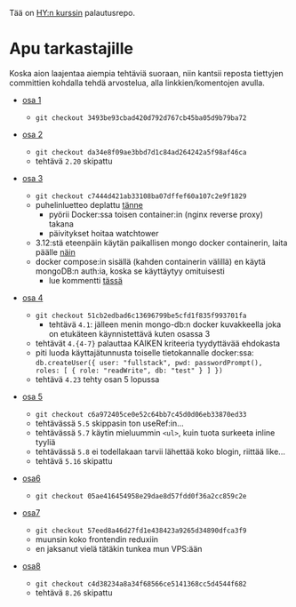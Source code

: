 Tää on [HY:n kurssin](https://fullstackopen.com) palautusrepo.

# Apu tarkastajille

Koska aion laajentaa aiempia tehtäviä suoraan, niin kantsii reposta tiettyjen committien kohdalla tehdä arvostelua, alla linkkien/komentojen avulla.

- [osa 1](https://github.com/tomjtoth/fullstack-open/tree/3493be93cbad420d792d767cb45ba05d9b79ba72)

  - `git checkout 3493be93cbad420d792d767cb45ba05d9b79ba72`

- [osa 2](https://github.com/tomjtoth/fullstack-open/tree/da34e8f09ae3bbd7d1c84ad264242a5f98af46ca)

  - `git checkout da34e8f09ae3bbd7d1c84ad264242a5f98af46ca`
  - tehtävä `2.20` skipattu

- [osa 3](https://github.com/tomjtoth/fullstack-open/tree/c7444d421ab33108ba07dffef60a107c2e9f1829)

  - `git checkout c7444d421ab33108ba07dffef60a107c2e9f1829`
  - puhelinluetteo deplattu [tänne](https://apps.ttj.hu/puhelinluettelo)
    - pyörii Docker:ssa toisen container:in (nginx reverse proxy) takana
    - päivitykset hoitaa watchtower
  - 3.12:stä eteenpäin käytän paikallisen mongo docker containerin, laita päälle [näin](./osa3/puhelinluettelo-backend/mongo-db.sh)
  - docker compose:in sisällä (kahden containerin välillä) en käytä mongoDB:n auth:ia, koska se käyttäytyy omituisesti
    - lue kommentti [tässä](./osa3/puhelinluettelo-backend/models/person.js)

- [osa 4](https://github.com/tomjtoth/fullstack-open/tree/51cb2edbad6c13696799be5cfd1f835f993701fa)

  - `git checkout 51cb2edbad6c13696799be5cfd1f835f993701fa`
    - tehtävä `4.1`: jälleen menin mongo-db:n docker kuvakkeella joka on etukäteen käynnistettävä kuten osassa 3
  - tehtävät `4.{4-7}` palauttaa KAIKEN kriteeria tyydyttävää ehdokasta
  - piti luoda käyttajätunnusta toiselle tietokannalle docker:ssa: `db.createUser({ user: "fullstack", pwd: passwordPrompt(), roles: [ { role: "readWrite", db: "test" } ] })`
  - tehtävä `4.23` tehty osan 5 lopussa

- [osa 5](https://github.com/tomjtoth/fullstack-open/tree/c6a972405ce0e52c64bb7c45d0d06eb33870ed33)

  - `git checkout c6a972405ce0e52c64bb7c45d0d06eb33870ed33`
  - tehtävässä `5.5` skippasin ton useRef:in...
  - tehtävässä `5.7` käytin mieluummin `<ul>`, kuin tuota surkeeta inline tyyliä
  - tehtävässä `5.8` ei todellakaan tarvii lähettää koko blogin, riittää like...
  - tehtävä `5.16` skipattu

- [osa6](https://github.com/tomjtoth/fullstack-open/tree/05ae416454958e29dae8d57fdd0f36a2cc859c2e)

  - `git checkout 05ae416454958e29dae8d57fdd0f36a2cc859c2e`

- [osa7](https://github.com/tomjtoth/fullstack-open/tree/57eed8a46d27fd1e438423a9265d34890dfca3f9)

  - `git checkout 57eed8a46d27fd1e438423a9265d34890dfca3f9`
  - muunsin koko frontendin reduxiin
  - en jaksanut vielä tätäkin tunkea mun VPS:ään

- [osa8](https://github.com/tomjtoth/fullstack-open/tree/c4d38234a8a34f68566ce5141368cc5d4544f682)

  - `git checkout c4d38234a8a34f68566ce5141368cc5d4544f682`
  - tehtävä `8.26` skipattu
